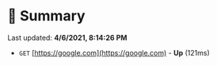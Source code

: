 # 📖 Summary
Last updated: **4/6/2021, 8:14:26 PM**

- `GET` [https://google.com](https://google.com) - **Up** (121ms)
